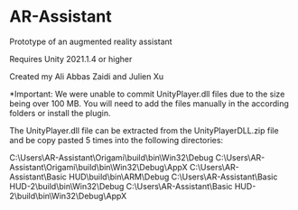 # AR-Assistant
Prototype of an augmented reality assistant

Requires Unity 2021.1.4 or higher

Created my Ali Abbas Zaidi and Julien Xu

*Important: We were unable to commit UnityPlayer.dll files due to the size being over 100 MB. You will need to add the files manually in the according folders or install the plugin. 

The UnityPlayer.dll file can be extracted from the UnityPlayerDLL.zip file and be copy pasted 5 times into the following directories:

C:\Users\AR-Assistant\Origami\build\bin\Win32\Debug
C:\Users\AR-Assistant\Origami\build\bin\Win32\Debug\AppX
C:\Users\AR-Assistant\Basic HUD\build\bin\ARM\Debug
C:\Users\AR-Assistant\Basic HUD-2\build\bin\Win32\Debug
C:\Users\AR-Assistant\Basic HUD-2\build\bin\Win32\Debug\AppX
